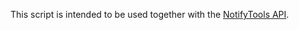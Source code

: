 This script is intended to be used together with the [NotifyTools API](https://github.com/thundernest/addon-developer-support/tree/master/auxiliary-apis/NotifyTools).
